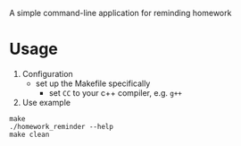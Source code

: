 A simple command-line application for reminding homework

# Usage
1. Configuration
    - set up the Makefile specifically
        - set `CC` to your c++ compiler, e.g. `g++`
2. Use example
```
make
./homework_reminder --help
make clean
```
